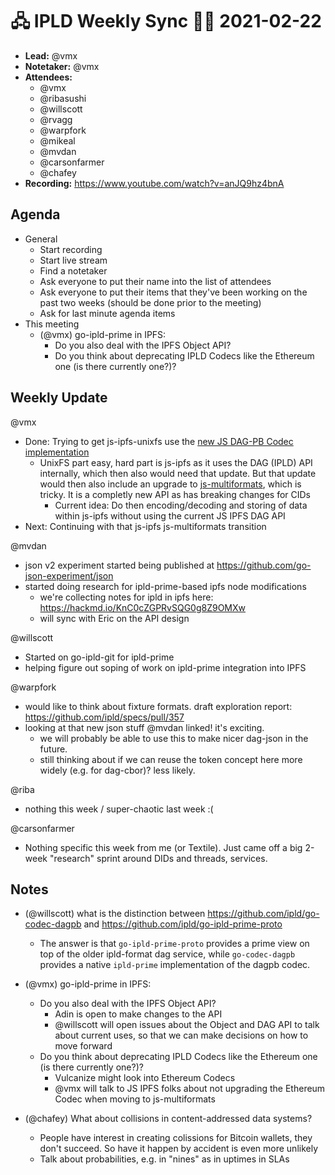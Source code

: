 # 🖧 IPLD Weekly Sync 🙌🏽 2021-02-22

- **Lead:** @vmx
- **Notetaker:** @vmx
- **Attendees:**
  - @vmx
  - @ribasushi
  - @willscott
  - @rvagg 
  - @warpfork 
  - @mikeal
  - @mvdan 
  - @carsonfarmer
  - @chafey
- **Recording:** https://www.youtube.com/watch?v=anJQ9hz4bnA


## Agenda

- General
  - Start recording
  - Start live stream
  - Find a notetaker
  - Ask everyone to put their name into the list of attendees
  - Ask everyone to put their items that they've been working on the past two weeks (should be done prior to the meeting)
  - Ask for last minute agenda items
- This meeting
  - (@vmx) go-ipld-prime in IPFS:
    - Do you also deal with the IPFS Object API?
    - Do you think about deprecating IPLD Codecs like the Ethereum one (is there currently one?)?


## Weekly Update

@vmx
 - Done: Trying to get js-ipfs-unixfs use the [new JS DAG-PB Codec implementation](https://github.com/ipld/js-dag-pb)
   - UnixFS part easy, hard part is js-ipfs as it uses the DAG (IPLD) API internally, which then also would need that update. But that update would then also include an upgrade to [js-multiformats](https://github.com/multiformats/js-multiformats), which is tricky. It is a completly new API as has breaking changes for CIDs
     - Current idea: Do then encoding/decoding and storing of data within js-ipfs without using the current JS IPFS DAG API
 - Next: Continuing with that js-ipfs js-multiformats transition

@mvdan
 - json v2 experiment started being published at https://github.com/go-json-experiment/json
 - started doing research for ipld-prime-based ipfs node modifications
     - we're collecting notes for ipld in ipfs here: https://hackmd.io/KnC0cZGPRvSQG0g8Z9OMXw
     - will sync with Eric on the API design

@willscott 
 - Started on go-ipld-git for ipld-prime
 - helping figure out soping of work on ipld-prime integration into IPFS

@warpfork
- would like to think about fixture formats.  draft exploration report: https://github.com/ipld/specs/pull/357
- looking at that new json stuff @mvdan linked!  it's exciting.
	- we will probably be able to use this to make nicer dag-json in the future.
	- still thinking about if we can reuse the token concept here more widely (e.g. for dag-cbor)?  less likely.

@riba
- nothing this week / super-chaotic last week :(

@carsonfarmer
- Nothing specific this week from me (or Textile). Just came off a big 2-week "research" sprint around DIDs and threads, services.


## Notes

<!-- After each call, the notetaker submits a PR to https://github.com/ipld/team-mgmt to store the notes on the meeting-notes folder -->
- (@willscott) what is the distinction between https://github.com/ipld/go-codec-dagpb and https://github.com/ipld/go-ipld-prime-proto
  - The answer is that `go-ipld-prime-proto` provides a prime view on top of the older ipld-format dag service, while `go-codec-dagpb` provides a native `ipld-prime` implementation of the dagpb codec.

- (@vmx) go-ipld-prime in IPFS:
  - Do you also deal with the IPFS Object API?
    - Adin is open to make changes to the API
    - @willscott will open issues about the Object and DAG API to talk about current uses, so that we can make decisions on how to move forward
  - Do you think about deprecating IPLD Codecs like the Ethereum one (is there currently one?)?
    - Vulcanize might look into Ethereum Codecs
    - @vmx will talk to JS IPFS folks about not upgrading the Ethereum Codec when moving to js-multiformats

- (@chafey) What about collisions in content-addressed data systems?
  - People have interest in creating colissions for Bitcoin wallets, they don't succeed. So have it happen by accident is even more unlikely
  - Talk about probabilities, e.g. in "nines" as in uptimes in SLAs
